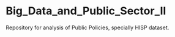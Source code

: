 # Big_Data_and_Public_Sector_II
Repository for analysis of Public Policies, specially HISP dataset.
